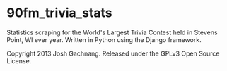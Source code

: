 90fm_trivia_stats
=================

Statistics scraping for the World's Largest Trivia Contest held in Stevens Point, WI ever year. Written in Python using the Django framework.

Copyright 2013 Josh Gachnang. Released under the GPLv3 Open Source License.
